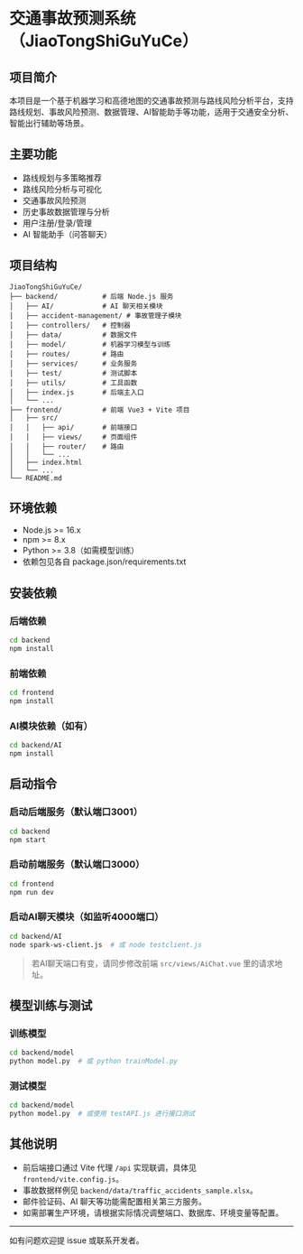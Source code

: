 # 交通事故预测系统（JiaoTongShiGuYuCe）

## 项目简介
本项目是一个基于机器学习和高德地图的交通事故预测与路线风险分析平台，支持路线规划、事故风险预测、数据管理、AI智能助手等功能，适用于交通安全分析、智能出行辅助等场景。

## 主要功能
- 路线规划与多策略推荐
- 路线风险分析与可视化
- 交通事故风险预测
- 历史事故数据管理与分析
- 用户注册/登录/管理
- AI 智能助手（问答聊天）

## 项目结构
```
JiaoTongShiGuYuCe/
├── backend/           # 后端 Node.js 服务
│   ├── AI/            # AI 聊天相关模块
│   ├── accident-management/ # 事故管理子模块
│   ├── controllers/   # 控制器
│   ├── data/          # 数据文件
│   ├── model/         # 机器学习模型与训练
│   ├── routes/        # 路由
│   ├── services/      # 业务服务
│   ├── test/          # 测试脚本
│   ├── utils/         # 工具函数
│   ├── index.js       # 后端主入口
│   └── ...
├── frontend/          # 前端 Vue3 + Vite 项目
│   ├── src/
│   │   ├── api/       # 前端接口
│   │   ├── views/     # 页面组件
│   │   ├── router/    # 路由
│   │   └── ...
│   ├── index.html
│   └── ...
└── README.md
```

## 环境依赖
- Node.js >= 16.x
- npm >= 8.x
- Python >= 3.8（如需模型训练）
- 依赖包见各自 package.json/requirements.txt

## 安装依赖
### 后端依赖
```bash
cd backend
npm install
```

### 前端依赖
```bash
cd frontend
npm install
```

### AI模块依赖（如有）
```bash
cd backend/AI
npm install
```

## 启动指令
### 启动后端服务（默认端口3001）
```bash
cd backend
npm start
```

### 启动前端服务（默认端口3000）
```bash
cd frontend
npm run dev
```

### 启动AI聊天模块（如监听4000端口）
```bash
cd backend/AI
node spark-ws-client.js  # 或 node testclient.js
```

> 若AI聊天端口有变，请同步修改前端 `src/views/AiChat.vue` 里的请求地址。

## 模型训练与测试
### 训练模型
```bash
cd backend/model
python model.py  # 或 python trainModel.py
```

### 测试模型
```bash
cd backend/model
python model.py  # 或使用 testAPI.js 进行接口测试
```

## 其他说明
- 前后端接口通过 Vite 代理 `/api` 实现联调，具体见 `frontend/vite.config.js`。
- 事故数据样例见 `backend/data/traffic_accidents_sample.xlsx`。
- 邮件验证码、AI 聊天等功能需配置相关第三方服务。
- 如需部署生产环境，请根据实际情况调整端口、数据库、环境变量等配置。

---
如有问题欢迎提 issue 或联系开发者。 
